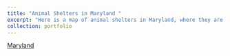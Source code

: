 ```yaml
---
title: "Animal Shelters in Maryland "
excerpt: "Here is a map of animal shelters in Maryland, where they are and what time they open. I got my data from overpass turbo <br/><img src='/images/sad_animal_pic.jpeg'>"
collection: portfolio
---
```

[Maryland](https://khylton1.github.io/portfolio/MD_shelters/#6/40.480/-76.428)
